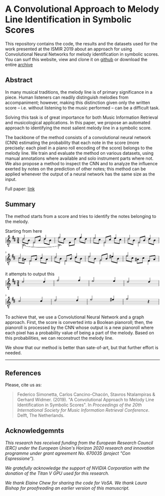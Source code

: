 # A Convolutional Approach to Melody Line Identification in Symbolic Scores
This repository contains the code, the results and the datasets used for the work
presented at the ISMIR 2019 about an approach for using Convolutional Neural Networks for
melody identification in symbolic scores. You can surf this website, view and clone it on
[github](https://github.com/ofai/Symbolic-Melody-Identification) or download the entire
[archive](https://github.com/ofai/Symbolic-Melody-Identification/tarball/master)

## Abstract
In many musical traditions, the melody line is of primary
significance in a piece. Human listeners can readily distinguish
melodies from accompaniment; however, making this distinction
given only the written score – i.e. without listening
to the music performed – can be a difficult task.

Solving this task
is of great importance for both Music Information Retrieval and
musicological applications.
In this paper, we propose an automated approach to
identifying the most salient melody line in a symbolic score.

The backbone of the method consists of a convolutional
neural network (CNN) estimating the probability that each
note in the score (more precisely: each pixel in a piano roll
encoding of the score) belongs to the  melody line.
We train and evaluate the method on various
datasets, using manual annotations where available and
solo instrument parts where not. We also propose a method
to inspect the CNN and to analyze the influence exerted by
notes on the prediction of other notes; this method
can be applied whenever the output of a neural network
has the same size as the input.

Full paper: [link](./paper.pdf)

## Summary
The method starts from a score and tries to identify the notes belonging to the melody.

Starting from here 
![Sor](./sor-op35n22.png)

it attempts to output this
![Sor Melody](./sor-op35n22-melody.png)

To achieve that, we use a Convolutional Neural Network and a graph approach. First, the score is converted into a Boolean pianoroll; then, the pianoroll is processed by the CNN whose output is a new pianoroll where each pixel has a probability value of being a part of the melody. Based on this probabilities, we can reconstruct the melody line.

We show that our method is better than sate-of-art, but that further effort is needed.

---

## References
Please, cite us as:
>   Federico Simonetta, Carlos Cancino-Chacón, Stavros Ntalampiras & Gerhard Widmer. (2019). "A Convolutional Approach to Melody Line Identification in Symbolic Scores". In _Proceedings of the 20th International Society for Music Information Retrieval Conference_. Delft, The Netherlands.

## Acknowledgemnts

_This research has received funding from the European Research Council (ERC) under the European Union's Horizon 2020 research and innovation programme under grant agreement No. 670035 (project "Con Espressione")._

_We gratefully acknowledge the support of NVIDIA Corporation with the donation of the Titan V GPU used for this research._

_We thank Elaine Chew for sharing the code for VoSA. We thank Laura Bishop for proofreading an earlier version of this manuscript._
